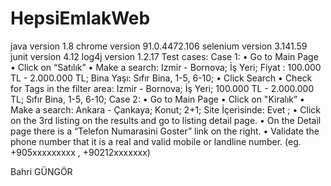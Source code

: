 # HepsiEmlakWeb
java version 1.8
chrome version 91.0.4472.106
selenium version 3.141.59
junit version 4.12
log4j version 1.2.17
Test cases:
Case 1: 
• Go to Main Page
• Click on “Satılık”
• Make a search: Izmir - Bornova; İş Yeri; Fiyat : 100.000 TL - 2.000.000 TL; Bina 
Yaşı: Sıfır Bina, 1-5, 6-10; 
• Click Search
• Check for Tags in the filter area: Izmir - Bornova; İş Yeri; 100.000 TL - 2.000.000 TL; 
Sıfır Bina, 1-5, 6-10; 
Case 2: 
• Go to Main Page
• Click on "Kiralık”
• Make a search: Ankara - Çankaya; Konut; 2+1; Site İçerisinde: Evet ; 
• Click on the 3rd listing on the results and go to listing detail page.
• On the Detail page there is a “Telefon Numarasini Goster” link on the right.
• Validate the phone number that it is a real and valid mobile or landline number. (eg. 
+905xxxxxxxxx , +90212xxxxxxx)

Bahri GÜNGÖR

